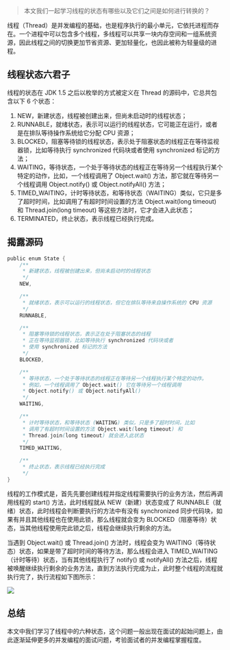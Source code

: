 > 本文我们一起学习线程的状态有哪些以及它们之间是如何进行转换的？

线程（Thread）是并发编程的基础，也是程序执行的最小单元，它依托进程而存在。一个进程中可以包含多个线程，多线程可以共享一块内存空间和一组系统资源，因此线程之间的切换更加节省资源、更加轻量化，也因此被称为轻量级的进程。

## 线程状态六君子

线程的状态在 JDK 1.5 之后以枚举的方式被定义在 Thread 的源码中，它总共包含以下 6 个状态：
1. NEW，新建状态，线程被创建出来，但尚未启动时的线程状态；
2. RUNNABLE，就绪状态，表示可以运行的线程状态，它可能正在运行，或者是在排队等待操作系统给它分配 CPU 资源；
3. BLOCKED，阻塞等待锁的线程状态，表示处于阻塞状态的线程正在等待监视器锁，比如等待执行 synchronized 代码块或者使用 synchronized 标记的方法；
4. WAITING，等待状态，一个处于等待状态的线程正在等待另一个线程执行某个特定的动作，比如，一个线程调用了 Object.wait() 方法，那它就在等待另一个线程调用 Object.notify() 或 Object.notifyAll() 方法；
5. TIMED_WAITING，计时等待状态，和等待状态（WAITING）类似，它只是多了超时时间，比如调用了有超时时间设置的方法 Object.wait(long timeout) 和 Thread.join(long timeout) 等这些方法时，它才会进入此状态；
6. TERMINATED，终止状态，表示线程已经执行完成。

## 揭露源码

```java
public enum State {
    /**
     * 新建状态，线程被创建出来，但尚未启动时的线程状态
     */
    NEW,

    /**
     * 就绪状态，表示可以运行的线程状态，但它在排队等待来自操作系统的 CPU 资源
     */
    RUNNABLE,

    /**
     * 阻塞等待锁的线程状态，表示正在处于阻塞状态的线程
     * 正在等待监视器锁，比如等待执行 synchronized 代码块或者
     * 使用 synchronized 标记的方法
     */
    BLOCKED,

    /**
     * 等待状态，一个处于等待状态的线程正在等待另一个线程执行某个特定的动作。
     * 例如，一个线程调用了 Object.wait() 它在等待另一个线程调用
     * Object.notify() 或 Object.notifyAll()
     */
    WAITING,

    /**
     * 计时等待状态，和等待状态 (WAITING) 类似，只是多了超时时间，比如
     * 调用了有超时时间设置的方法 Object.wait(long timeout) 和 
     * Thread.join(long timeout) 就会进入此状态
     */
    TIMED_WAITING,

    /**
     * 终止状态，表示线程已经执行完成
     */
}

```
线程的工作模式是，首先先要创建线程并指定线程需要执行的业务方法，然后再调用线程的 start() 方法，此时线程就从 NEW（新建）状态变成了 RUNNABLE（就绪）状态，此时线程会判断要执行的方法中有没有 synchronized 同步代码块，如果有并且其他线程也在使用此锁，那么线程就会变为 BLOCKED（阻塞等待）状态，当其他线程使用完此锁之后，线程会继续执行剩余的方法。

当遇到 Object.wait() 或 Thread.join() 方法时，线程会变为 WAITING（等待状态）状态，如果是带了超时时间的等待方法，那么线程会进入 TIMED_WAITING（计时等待）状态，当有其他线程执行了 notify() 或 notifyAll() 方法之后，线程被唤醒继续执行剩余的业务方法，直到方法执行完成为止，此时整个线程的流程就执行完了，执行流程如下图所示：


![](https://imgkr2.cn-bj.ufileos.com/b60c00a6-5701-474a-b69a-6c27cbe68dab.png?UCloudPublicKey=TOKEN_8d8b72be-579a-4e83-bfd0-5f6ce1546f13&Signature=Rxwu7AipZw%252F2JKFk5%252FBsGJO5%252Bn0%253D&Expires=1599225423)


## 总结

本文中我们学习了线程中的六种状态，这个问题一般出现在面试的起始问题上，由此逐渐延伸更多的并发编程的面试问题，考验面试者的并发编程掌握程度。








